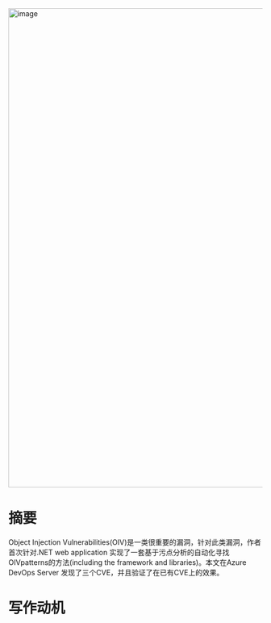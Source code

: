 <img width="950" alt="image" src="https://user-images.githubusercontent.com/3693435/123545312-fa042880-d789-11eb-9ec2-32d7607fa16a.png">

# 摘要
Object Injection Vulnerabilities(OIV)是一类很重要的漏洞，针对此类漏洞，作者首次针对.NET web application 实现了一套基于污点分析的自动化寻找OIVpatterns的方法(including the framework and libraries)。本文在Azure DevOps Server 发现了三个CVE，并且验证了在已有CVE上的效果。

# 写作动机
